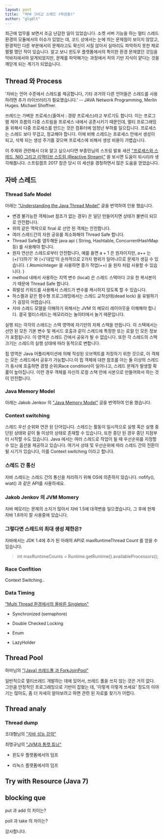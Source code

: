 ```yaml
---
layout: post
title:  "자바 그리고 스레드 (작성중)"
author: "glqdlt"
---
```



최근에 업무를 보면서 조금 난감한 일이 있었습니다.
소켓 서버 기능을 하는 멀티 스레드 환경의 모듈에서의 이슈가 있었는 데, 
코드 상에서는 눈에 띄는 문제점이 보이지 않았고, 환경적인 다른 부분에서의 문제라고도 확신이 서질 않아서
실마리도 파악하지 못한 채로 쩔쩔 맸던 적이 있습니다.
알고 보니 윈도우 플랫폼에서의 특이한 환경 문제였던 것임을 막바지에서야 알게되었지만,
문제를 파악해가는 과정에서 저의 기반 지식이 얕다는 것을 깨닫게 되는 계기가 되었습니다.

## Thread 와 Process

'자바는 언어 수준에서 스레드를 제공합니다, 기타 과거의 다른 언어들은 스레드를 사용하려면 추가 라이브러리가 필요했습니다.'
-- JAVA Network Programming, Merlin Huges. Michael Shoffner.


쓰레드는 가벼운 프로세스(줄여서 : 경량 프로세스)라고 부르기도 합니다.
이는 프로그램 제어 흐름의 다중 스트림을 프로세스 내에서 공존시키기 때문인데, 멀티 프로그래밍을 위해서 다중 프로세스를 만드는 것은 컴퓨터에 엄청난 부하를 일으킵니다. 프로세스는 스레드 보다 무겁고, 정교해야 합니다. 이에 비해 스레드는 프로세스 안에서 생성이 되고, 삭제 되는 생성 주기를 갖으며 프로세스에 비해서 생성 비용이 가볍습니다.

이 주제와 관련해서 더욱 알고 싶으시다면 부종민님의 스프링 발표 세션 ["프로세스와 스레드, NIO 그리고 리액티브 스트림 (Reactive Stream)"](https://www.youtube.com/watch?v=5KttCnoWLhs) 을 보시면 도움이 되시리라 생각해봅니다. 스프링캠프 2017 참관 당시 이 세션을 경청하면서 많은 도움을 얻었습니다.


## 자바 스레드

### Thread Safe Model

아래는 ["Understanding the Java Thread Model"](http://www.developer.com/java/data/understanding-the-java-thread-model.html) 글을 번역하여 인용 했습니다.

- 변경 불가능한 객체(set 참조가 없는 경우) 은 일단 만들어지면 상태가 불변이 되므로 안전합니다.
- 위의 같은 맥락으로 final 로 선언 된 객체는 안전합니다.
- 여러 스레드간의 자원 공유를 최소화해야 Thread Safe 합니다.
- Thread Safe를 염두해둔 java api ( String, Hashtable, ConcurrentHashMap 등) 를 사용해야 합니다. 
- 원자 연산은 스레드로부터 안전합니다, 예를 들면 a + 1 은 원자이지만, a++ 는 (+)'더하기' 와 (=)'대입'이 순차적으로 2가지 행위가 일어나므로 문제가 생길 수 있습니다. ( AtomicInteger 을 사용하면 증가 작업(++) 을 원자 처럼 사용할 수 있습니다. )
- method 내에서 사용하는 지역 변수 (local) 은 스레드 스택마다 고유 한 복사본이기 때문에 Thread Safe 합니다.
- 휘발성 키워드를 사용해서 스레드가 변수를 캐시하지 않도록 할 수 있습니다.
- 하스켈과 같은 함수형 프로그래밍에서는 스레드 교착상태(dead lock) 을 유발하기가 굉장히 어렵습니다.
- 자바 스레드 모델을 이해하기 위해서는 JVM 의 메모리 레이아웃을 이해해야 합니다. 결국 멀티스레드는 메모리라는 놀이터에서 놀기 때문입니다.

실행 되는 각각의 스레드는 스택 영역에 자기만의 자체 스택을 만듭니다. 이 스택에서는 선언 된 모든 기본 변수 및 메서드 호출과 같이 스레드에 특정한 또는 로컬 인 모든 정보가 포함됩니다. 이 영역은 스레드 간에서 공유가 될 수 없습니다. 또한 각 스레드의 스택 크기는 스레드의 실행 상태에 따라 동적으로 변합니다.

힙 영역은 Java 어플리케이션에 의해 작성된 오브젝트를 저장하기 위한 것으로, 이 객체는 모든 스레드에서 공유가 가능합니다.이 힙 객체에 대한 참조를 아는 둘 이상의 스레드가 동시에 호출하면 경쟁 순위(Race condition)이 일어나고, 스레드 문제가 발생할 확률이 높아집니다. 이런 경우 객체를 자신의 로컬 스택 안에 사본으로 만들어와서 하는 것이 안전합니다.

### Java Memory Model

아래는 Jakob Jenkov 의 ["Java Memory Model"](http://tutorials.jenkov.com/java-concurrency/java-memory-model.html) 글을 번역하여 인용 했습니다.

### Context switching 

스레드 우선 순위와 연관 된 단어입니다. 
스레드는 활동이 일시적으로 실행 혹은 실행 중단된 상태와 같이 둘 이상의 상태로 존재할 수 있습니다, 또한 중단 된 경우 중단 지점부터 시작할 수도 있습니다. Java 에서는 여러 스레드로 작업이 될 때 우선순위를 지정할 수 있는 옵션을 제공하고 있습니다. 여기서 상태 및 우선순위에 따라 스레드 간의 전환이 될 시기가 있습니다, 이를 Context switching 이라고 합니다.

### 스레드 간 통신

자바 스레드는 스레드 간의 통신을 처리하기 위해 OS에 의존하지 않습니다. nofify(), wiat() 과 같은 API를 사용하세요.

### Jakob Jenkov 의 JVM Momery

자바 메모리는 문제의 소지가 많아서 자바 1.5에 대격변을 일으켰습니다, 그 후에 현재 자바 1.8까지 잘 사용중에 있습니다.

### 그렇다면 스레드의 최대 생성 제한은?

자바에서는 JDK 1.4에 추가 된 아래의 API로 maxRuntimeThread Count 를 얻을 수 있습니다.
> int maxRuntimeCounts = Runtime.getRuntime().availableProcessors();


### Race Confition

Context Switching..

### Data Timing

["Multi Thread 환경에서의 올바른 Singleton"](https://medium.com/@joongwon/multi-thread-%ED%99%98%EA%B2%BD%EC%97%90%EC%84%9C%EC%9D%98-%EC%98%AC%EB%B0%94%EB%A5%B8-singleton-578d9511fd42)

- Synchronized (semaphore)

- Double Checked Locking

- Enum

- LazyHolder


## Thread Pool

하마님의 ["[Java] 쓰레드풀 과 ForkJoinPool"](https://okky.kr/article/345720)

일반적으로 멀티쓰레드 개발하는 데에 있어서, 쓰레드 풀을 쓰지 않는 것은 거의 없다. 그만큼 안정적인 프로그래밍으로 기반이 잡혔는 데, '이렇게 이렇게 쓰세요' 정도의 이야기는 많아도, 좀 더 자세히 알아보려고 하면 관련 된 자료를 찾기가 어렵다.


## Thread analy

### Thread dump

조대협님의 ["자바 성능 강의"](https://www.slideshare.net/Byungwook/ss-30302235)

최명규님의 ["JVM과 톰캣 튜닝"](https://www.slideshare.net/cinari4/jvmgc?next_slideshow=1)


- 윈도우 플랫폼에서의 덤프

- 리눅스 플랫폼에서의 덤프

## Try with Resource (Java 7)


## blocking que

put 과 add 의 차이는?

poll 과 take 의 차이는?

감사합니다.

